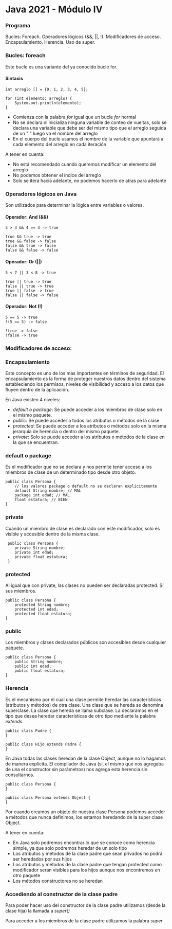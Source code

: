 # Java 2021 - Módulo IV

### Programa
Bucles: Foreach. Operadores lógicos (&&, ||, !). Modificadores de acceso. Encapsulamiento. Herencia. Uso de super.

### Bucles: foreach

Este bucle es una variante del ya conocido bucle for.

#### Sintaxis

    int arreglo [] = {0, 1, 2, 3, 4, 5};
    
    for (int elemento: arreglo) {
        System.out.println(elemento);
    }

- Comienza con la palabra *for* igual que un bucle *for* normal
- No se declara ni inicializa ninguna variable de conteo de vueltas,
  solo se declara una variable que debe ser del mismo tipo que el arreglo seguida de un ":" luego va el nombre del arreglo
- En el cuerpo del bucle usamos el nombre de la variable que apuntará a cada elemento del arreglo en cada iteración

A tener en cuenta:
- No está recomendado cuando queremos modificar un elemento del arreglo
- No podemos obtener el índice del arreglo
- Solo se itera hacia adelante, no podemos hacerlo de atras para adelante


### Operadores lógicos en Java
Son utilizados para determinar la lógica entre variables o valores.

#### Operador: And (&&)

    5 > 3 && 4 == 4 -> true
    
    true && true -> true
    true && false -> false
    false && true -> false
    false && false -> false

#### Operador: Or (||)

    5 < 7 || 3 < 8 -> true
    
    true || true -> true
    false || true -> true
    true || false -> true
    false || false -> false

#### Operador: Not (!)

    5 == 5 -> true
    !(5 == 5) -> false
    
    !true -> false
    !false -> true


### Modificadores de acceso:

### Encapsulamiento

Este concepto es uno de los mas importantes en términos de seguridad.
El encapsulamiento es la forma de proteger nuestros datos dentro del sistema estableciendo los permisos, niveles de visibilidad y acceso a los datos que fluyen dentro de la aplicación.

En Java existen 4 niveles:

- *default o package*: Se puede acceder a los miembros de clase solo en el mismo paquete.
- *public*: Se puede acceder a todos los atributos o métodos de la clase.
- *protected*: Se puede acceder a los atributos o métodos solo en la misma jerarquía de herencia o dentro del mismo paquete.
- *private*: Solo se puede acceder a los atributos o métodos de la clase en la que se encuentran.


### default o package
Es el modificador que no se declara y nos permite tener acceso a los miembros de clase de un determinado
tipo desde otro objeto.

    public class Persona {
        // los valores package o default no se declaran explicitamente
        default String nombre; // MAL
        package int edad; // MAL
        float estatura; // BIEN
    }

### private
Cuando un miembro de clase es declarado con este modificador, solo es visible y accesible dentro de la misma clase.

     public class Persona {
        private String nombre;
        private int edad;
        private float estatura;
     }

### protected
Al igual que con private, las clases no pueden ser declaradas protected. Sí sus miembros.

    public class Persona {
        protected String nombre;
        protected int edad;
        protected float estatura;
    }

### public
Los miembros y clases declarados públicos son accesibles desde cualquier paquete.

    public class Persona {
        public String nombre;
        public int edad;
        public float estatura;
    }


### Herencia
Es el mecanismo por el cual una clase permite heredar las características (atributos y métodos) de otra clase. Una clase que se hereda se denomina superclase. La clase que hereda se llama subclase.
La declaramos en el tipo que desea heredar características de otro tipo mediante la palabra *extends*.

    public class Padre {
    }
    
    public class Hijo extends Padre {
    }

En Java todas las clases heredan de la clase Object, aunque no lo hagamos de manera explícita.
El compilador de Java (si, el mismo que nos agregaba de una el constructor sin parámetros) nos
agrega esta herencia sin consultarnos.

    public class Persona {
    }

    public class Persona extends Object {
    }

Por cuando creamos un objeto de nuestra clase Persona podemos acceder a métodos que nunca definimos,
los estamos heredando de la super clase Object.

A tener en cuenta:
- En Java solo podremos encontrar lo que se conoce como herencia simple, ya que solo podremos heredar de un solo tipo
- Los atributos y métodos de la clase padre que sean privados no podrá ser heredados por sus hijos
- Los atributos y métodos de la clase padre que tengan protected como modificador seran visibles para
  los hijos aunque nos encontremos en otro paquete
- Los métodos constructores no se heredan

### Accediendo al constructor de la clase padre
Para poder hacer uso del constructor de la clase padre utilizamos (desde la clase hija) la llamada a
*super()*

Para acceder a los miembros de la clase padre utilizamos la palabra *super*

